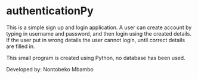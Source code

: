 # authenticationPy
This is a simple sign up and login application. A user can create account by typing in username and password, and then login using the created details. If the user put in wrong details the user cannot login, until correct details are filled in.

This small program is created using Python, no database has been used.

Developed by: Nontobeko Mbambo
